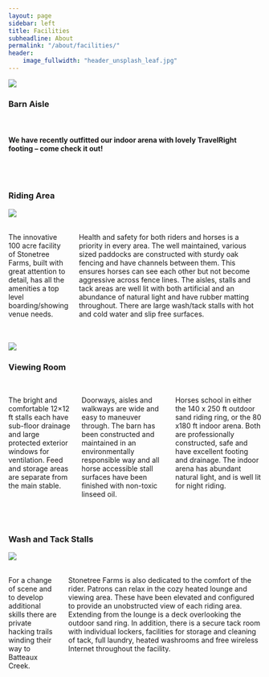 ```yaml
---
layout: page
sidebar: left
title: Facilities
subheadline: About
permalink: "/about/facilities/"
header:
    image_fullwidth: "header_unsplash_leaf.jpg"
---
```


<div class="row">
  <div class="large-6 columns">
      <img src="{{ site.url }}/images/barn-aisle.jpg">
  </div>
  <div class="large-6 columns">
    <h3>Barn Aisle</h3>
  </div>
</div>

<br />

<div class="row">
  <div class="large-12 columns">
    <h4>
      We have recently outfitted our indoor arena with lovely TravelRight footing – come check it out!
    </h4>
  </div>
</div>

<br />
<br />

<div class="row">
  <div class="large-6 columns">
    <h3>Riding Area</h3>
  </div>
  <div class="large-6 columns">
    <img src="{{ site.url }}/images/riding-area.jpg">
  </div>
</div>

<br />

<div class="row">
  <div class="large-12 columns">
    <p>
      The innovative 100 acre facility of Stonetree Farms, built with great attention to detail, has all the amenities a top level boarding/showing venue needs.
    </p>
    <p>
      Health and safety for both riders and horses is a priority in every area. The well maintained, various sized paddocks are constructed with sturdy oak fencing and have channels between them. This ensures horses can see each other but not become aggressive across fence lines. The aisles, stalls and tack areas are well lit with both artificial and an abundance of natural light and have rubber matting throughout. There are large wash/tack stalls with hot and cold water and slip free surfaces.
    </p>
  </div>
</div>

<br />
<br />

<div class="row">
  <div class="large-6 columns">
    <img src="{{ site.url }}/images/viewing-room.jpg">
  </div>
  <div class="large-6 columns">
    <h3>Viewing Room</h3>
  </div>
</div>

<br />

<div class="row">
  <div class="large-12 columns">
    <p>
      The bright and comfortable 12×12 ft stalls each have sub-floor drainage and large protected exterior windows for ventilation. Feed and storage areas are separate from the main stable.
    </p>
    <p>
      Doorways, aisles and walkways are wide and easy to maneuver through. The barn has been constructed and maintained in an environmentally responsible way and all horse accessible stall surfaces have been finished with non-toxic linseed oil.
    </p>
    <p>
      Horses school in either the 140 x 250 ft outdoor sand riding ring, or the 80 x180 ft indoor arena. Both are professionally constructed, safe and have excellent footing and drainage. The indoor arena has abundant natural light, and is well lit for night riding.
    </p>
  </div>
</div>

<br />
<br />

<div class="row">
  <div class="large-6 columns">
    <h3>Wash and Tack Stalls</h3>
  </div>
  <div class="large-6 columns">
    <img src="{{ site.url }}/images/wash-and-tack-stalls.jpg">
  </div>
</div>

<br />

<div class="row">
  <div class="large-12 columns">
    <p>
      For a change of scene and to develop additional skills there are private hacking trails winding their way to Batteaux Creek.
    </p>
    <p>
      Stonetree Farms is also dedicated to the comfort of the rider. Patrons can relax in the cozy heated lounge and viewing area. These have been elevated and configured to provide an unobstructed view of each riding area. Extending from the lounge is a deck overlooking the outdoor sand ring. In addition, there is a secure tack room with individual lockers, facilities for storage and cleaning of tack, full laundry, heated washrooms and free wireless Internet throughout the facility.
    </p>
  </div>
</div>
